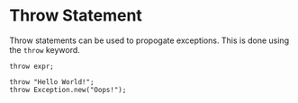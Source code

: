 # Throw Statement

Throw statements can be used to propogate exceptions. This is done using the `throw` keyword.

```title="Syntax"
throw expr;
```

```title="Example"
throw "Hello World!";
throw Exception.new("Oops!");
```
